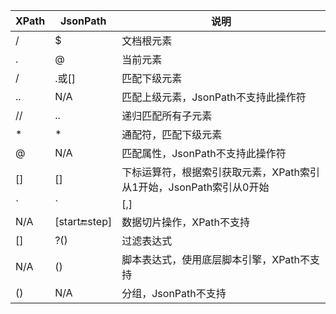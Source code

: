 | XPath | JsonPath         | 说明                                                                |
| ------- | ------------------ | --------------------------------------------------------------------- |
| /     | $                | 文档根元素                                                          |
| .     | @                | 当前元素                                                            |
| /     | .或[]            | 匹配下级元素                                                        |
| ..    | N/A              | 匹配上级元素，JsonPath不支持此操作符                                |
| //    | ..               | 递归匹配所有子元素                                                  |
| *     | *                | 通配符，匹配下级元素                                                |
| @     | N/A              | 匹配属性，JsonPath不支持此操作符                                    |
| []    | []               | 下标运算符，根据索引获取元素，XPath索引从1开始，JsonPath索引从0开始 |
| `     | `               | [,]                                                                 |
| N/A   | [start:end:step] | 数据切片操作，XPath不支持                                           |
| []    | ?()              | 过滤表达式                                                          |
| N/A   | ()               | 脚本表达式，使用底层脚本引擎，XPath不支持                           |
| ()    | N/A              | 分组，JsonPath不支持                                                |
